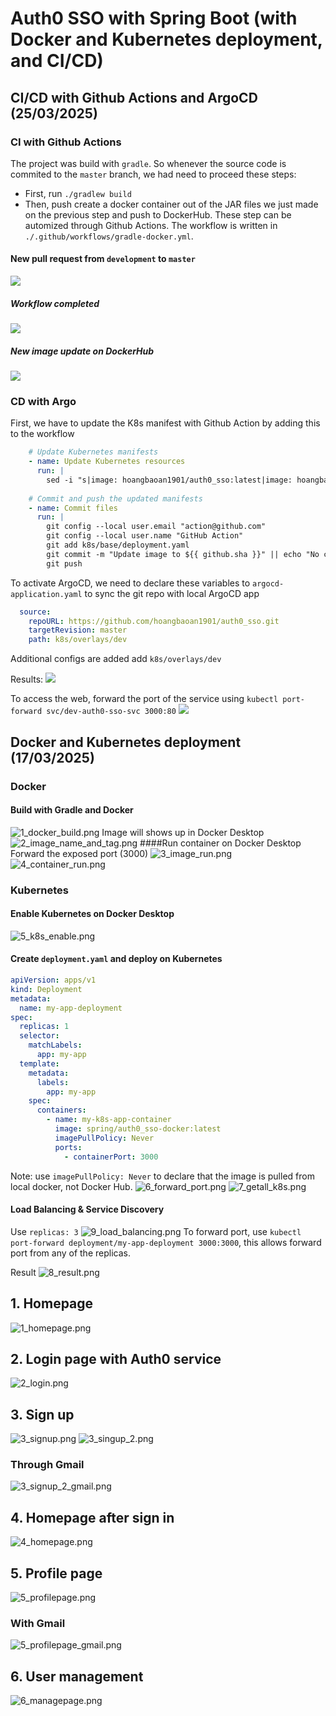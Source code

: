 # Auth0 SSO with Spring Boot (with Docker and Kubernetes deployment, and CI/CD)

## CI/CD with Github Actions and ArgoCD (25/03/2025)
### CI with Github Actions
The project was build with `gradle`. So whenever the source code is commited to the `master` branch, we had need to proceed these steps:
- First, run `./gradlew build`
- Then, push create a docker container out of the JAR files we just made on the previous step and push to DockerHub.
These step can be automized through Github Actions. The workflow is written in `./.github/workflows/gradle-docker.yml`.
#### New pull request from `development` to `master`
![](src/main/resources/images/github_actions/pull_request.png)
##### Workflow completed
![](src/main/resources/images/github_actions/build_gradle_and_push_docker_image.png)
##### New image update on DockerHub
![](src/main/resources/images/github_actions/image_on_dockerhub.png)
### CD with Argo
First, we have to update the K8s manifest with Github Action by adding this to the workflow 
```yaml
    # Update Kubernetes manifests
    - name: Update Kubernetes resources
      run: |
        sed -i "s|image: hoangbaoan1901/auth0_sso:latest|image: hoangbaoan1901/auth0_sso:${{ github.sha }}|" k8s/base/deployment.yaml
    
    # Commit and push the updated manifests
    - name: Commit files
      run: |
        git config --local user.email "action@github.com"
        git config --local user.name "GitHub Action"
        git add k8s/base/deployment.yaml
        git commit -m "Update image to ${{ github.sha }}" || echo "No changes to commit"
        git push
```
To activate ArgoCD, we need to declare these variables to `argocd-application.yaml` to sync the git repo with local ArgoCD app
```yaml
  source:
    repoURL: https://github.com/hoangbaoan1901/auth0_sso.git
    targetRevision: master
    path: k8s/overlays/dev
```
Additional configs are added add `k8s/overlays/dev`

Results:
![](src/main/resources/images/argo_cd/argocd.png)


To access the web, forward the port of the service using `kubectl port-forward svc/dev-auth0-sso-svc 3000:80`
![](src/main/resources/images/argo_cd/results.png)
## Docker and Kubernetes deployment (17/03/2025)
### Docker
#### Build with Gradle and Docker
![1_docker_build.png](src/main/resources/images/docker/1_docker_build.png)
Image will shows up in Docker Desktop
![2_image_name_and_tag.png](src/main/resources/images/docker/2_image_name_and_tag.png)
####Run container on Docker Desktop
Forward the exposed port (3000)
![3_image_run.png](src/main/resources/images/docker/3_image_run.png)
![4_container_run.png](src/main/resources/images/docker/4_container_run.png)
### Kubernetes
#### Enable Kubernetes on Docker Desktop
![5_k8s_enable.png](src/main/resources/images/docker/5_k8s_enable.png)
#### Create `deployment.yaml` and deploy on Kubernetes
```yaml
apiVersion: apps/v1
kind: Deployment
metadata:
  name: my-app-deployment
spec:
  replicas: 1
  selector:
    matchLabels:
      app: my-app
  template:
    metadata:
      labels:
        app: my-app
    spec:
      containers:
        - name: my-k8s-app-container
          image: spring/auth0_sso-docker:latest
          imagePullPolicy: Never
          ports:
            - containerPort: 3000
```
Note: use `imagePullPolicy: Never` to declare that the image is pulled from local docker, not Docker Hub.
![6_forward_port.png](src/main/resources/images/docker/6_forward_port.png)
![7_getall_k8s.png](src/main/resources/images/docker/7_getall_k8s.png)
#### Load Balancing & Service Discovery
Use `replicas: 3`
![9_load_balancing.png](src/main/resources/images/docker/9_load_balancing.png)
To forward port, use `kubectl port-forward deployment/my-app-deployment 3000:3000`, this allows forward port from any of the replicas.


Result
![8_result.png](src/main/resources/images/docker/8_result.png)
## 1. Homepage
![1_homepage.png](src/main/resources/images/1_homepage.png)
## 2. Login page with Auth0 service
![2_login.png](src/main/resources/images/2_login.png)
## 3. Sign up
![3_signup.png](src/main/resources/images/3_signup.png)
![3_singup_2.png](src/main/resources/images/3_singup_2.png)
### Through Gmail
![3_signup_2_gmail.png](src/main/resources/images/3_signup_2_gmail.png)

## 4. Homepage after sign in
![4_homepage.png](src/main/resources/images/4_homepage.png)
## 5. Profile page
![5_profilepage.png](src/main/resources/images/5_profilepage.png)
### With Gmail
![5_profilepage_gmail.png](src/main/resources/images/5_profilepage_gmail.png)
## 6. User management
![6_managepage.png](src/main/resources/images/6_managepage.png)